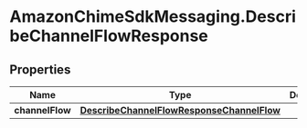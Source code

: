 # AmazonChimeSdkMessaging.DescribeChannelFlowResponse

## Properties

Name | Type | Description | Notes
------------ | ------------- | ------------- | -------------
**channelFlow** | [**DescribeChannelFlowResponseChannelFlow**](DescribeChannelFlowResponseChannelFlow.md) |  | [optional] 


